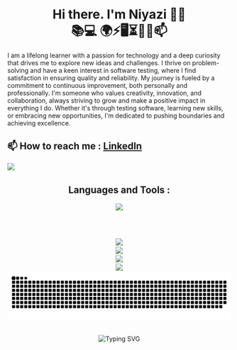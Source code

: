 <h1 align="center">Hi there. I'm Niyazi   👋🏻 <br>📚💻 🌍⚡🖥️⏳🔎💬📫</h1>
<p>I am a lifelong learner with a passion for technology and a deep curiosity that drives me to explore new ideas and challenges. I thrive on problem-solving and have a keen interest in software testing, where I find satisfaction in ensuring quality and reliability. My journey is fueled by a commitment to continuous improvement, both personally and professionally. I'm someone who values creativity, innovation, and collaboration, always striving to grow and make a positive impact in everything I do. Whether it's through testing software, learning new skills, or embracing new opportunities, I'm dedicated to pushing boundaries and achieving excellence.</p>
<h2> 📫 How to reach me : <a href="https://www.linkedin.com/in/niyazi-cholak/">LinkedIn</a></h2>
<img src="https://github.com/NiyaziPro/NiyaziPro/assets/157756281/a22df605-5760-48dd-8c29-c72fca4b2f38"/>


<h2 align="center">Languages and Tools :</h2>

<p align="center">
  <a href="https://skillicons.dev">
    <img src="https://skillicons.dev/icons?i=idea,vscode,java,hibernate,selenium,gherkin,postman,jenkins,maven,git,github,bash,postgres,js,html,css,nodejs,sublime,apple,gmail,linkedin,stackoverflow,discord,instagram&theme=light" />
  </a>
  <h2></h2>
  </p>
  <br>
  <p align="center">
<a href="https://github-readme-streak-stats.herokuapp.com/?user=NiyaziPro&theme=radical)](https://git.io/streak-stats">
    <img src="https://github-readme-streak-stats.herokuapp.com/?user=NiyaziPro&theme=radical)](https://git.io/streak-stats" />
  </a>
   <br>
  <a href="https://github-readme-stats.vercel.app/api?username=NiyaziPro&show_icons=true&theme=compact">
    <img src="https://github-readme-stats.vercel.app/api?username=NiyaziPro&show_icons=true&theme=compact" />
  </a>
   <br>
  <a href="https://github-readme-stats.vercel.app/api/top-langs/?username=NiyaziPro&layout=compact">
    <img src="https://github-readme-stats.vercel.app/api/top-langs/?username=NiyaziPro&layout=compact" />
  </a>
   <br>
   <a href="https://quotes-github-readme.vercel.app/api?type=horizontal&theme=dark">
    <img src="https://quotes-github-readme.vercel.app/api?type=horizontal&theme=dark" />
  </a>
  <br>
   <a href="https://raw.githubusercontent.com/Platane/snk/output/github-contribution-grid-snake.svg">
    <img src="https://raw.githubusercontent.com/Platane/snk/output/github-contribution-grid-snake.svg" />
  </a>
</p>

<h2></h2>
 <p align="center">
  <img src="https://readme-typing-svg.demolab.com?font=Fira+Code&size=24&pause=1000&color=F75C7E&center=true&vCenter=true&width=435&lines=Done!+Check+out+my+projects!" alt="Typing SVG" />
</p>
<h2></h2>






 




<!--
**NiyaziPro/NiyaziPro** is a ✨ _special_ ✨ repository because its `README.md` (this file) appears on your GitHub profile.

Here are some ideas to get you started:

- 🔭 I’m currently working on ...
- 🌱 I’m currently learning ...
- 👯 I’m looking to collaborate on ...
- 🤔 I’m looking for help with ...
- 💬 Ask me about ...
- 📫 How to reach me: ...
- 😄 Pronouns: ...
- ⚡ Fun fact: ...
-->
